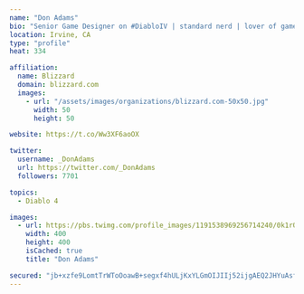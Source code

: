 ```yaml
---
name: "Don Adams"
bio: "Senior Game Designer on #DiabloIV | standard nerd | lover of games, Star Wars, DnD, craft beer, dogs | Personal account, views are my own etc."
location: Irvine, CA
type: "profile"
heat: 334

affiliation:
  name: Blizzard
  domain: blizzard.com
  images:
    - url: "/assets/images/organizations/blizzard.com-50x50.jpg"
      width: 50
      height: 50

website: https://t.co/Ww3XF6aoOX

twitter:
  username: _DonAdams
  url: https://twitter.com/_DonAdams
  followers: 7701

topics:
  - Diablo 4

images:
  - url: https://pbs.twimg.com/profile_images/1191538969256714240/0k1rOnDk_400x400.jpg
    width: 400
    height: 400
    isCached: true
    title: "Don Adams"

secured: "jb+xzfe9LomtTrWToOoawB+segxf4hULjKxYLGmOIJIIj52ijgAEQ2JHYuAsfD8LPTACRdDVrIyr3kAHdfYzLDxgc8CG24LdqIgxIZcoqoDdJ0ARgnXzHndiQGDeXfNILykgSVe/x2HIASpZ0Ns7uzuHA34TorNeoT54TYJ4Dblok+dkJ2VqgzjGdibPQ/Ae2EyJuOJlOj0AxCBtVvCVh5GKztNmyULqiqih6ZPTDIMEF5WjlusfErtXMRzQys2GM/vz2lV3qICsvDIaEMYdjb5nf5XbObsLq1kSUYb2ZMdA/axD15Tpx6K4zMSuVQRYFjU2CowW6/s87wqlz9WLtQthYLA+ichumJqe6Fd6tQ9tnLIVwQSwxcbxTb2CgVm3;ybBOtxetjUQ2lqmhl50snQ=="
---
```


